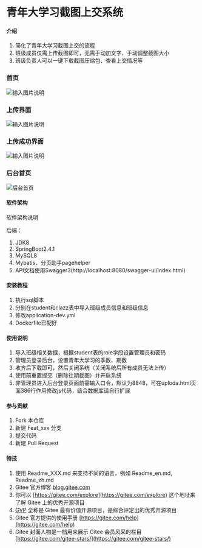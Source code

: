 # 青年大学习截图上交系统

#### 介绍

1. 简化了青年大学习截图上交的流程
2. 班级成员仅需上传截图即可，无需手动加文字、手动调整截图大小
3. 班级负责人可以一键下载截图压缩包、查看上交情况等

### 首页

![输入图片说明](https://images.gitee.com/uploads/images/2021/0919/183928_b92a73e2_5591048.png "屏幕截图.png")

### 上传界面

![输入图片说明](https://images.gitee.com/uploads/images/2021/0713/233411_e65eb708_5591048.png "屏幕截图.png")

### 上传成功界面

![输入图片说明](https://images.gitee.com/uploads/images/2021/0919/184133_3523c180_5591048.png "屏幕截图.png")

### 后台首页

![后台首页](https://images.gitee.com/uploads/images/2021/0429/202107_ad92149d_5591048.png "屏幕截图.png")

#### 软件架构

软件架构说明

后端：

1. JDK8
2. SpringBoot2.4.1
3. MySQL8
4. Mybatis、分页助手pagehelper
5. API文档使用Swagger3(http://localhost:8080/swagger-ui/index.html)

#### 安装教程

1. 执行sql脚本
2. 分别在student和clazz表中导入班级成员信息和班级信息
3. 修改application-dev.yml
4. Dockerfile已配好

#### 使用说明

1. 导入班级相关数据，根据student表的role字段设置管理员和密码
1. 管理员登录后台，设置青年大学习的季数、期数
2. 收齐后下载即可，然后关闭系统（关闭系统后所有成员无法上传）
3. 使用前重置提交（删除往期截图）并开启系统
4. 非管理员进入后台登录页面前需输入口令，默认为8848，可在uploda.html页面386行作用修改js代码，结合数据库请自行扩展

#### 参与贡献

1. Fork 本仓库
2. 新建 Feat_xxx 分支
3. 提交代码
4. 新建 Pull Request

#### 特技

1. 使用 Readme\_XXX.md 来支持不同的语言，例如 Readme\_en.md, Readme\_zh.md
2. Gitee 官方博客 [blog.gitee.com](https://blog.gitee.com)
3. 你可以 [https://gitee.com/explore](https://gitee.com/explore) 这个地址来了解 Gitee 上的优秀开源项目
4. [GVP](https://gitee.com/gvp) 全称是 Gitee 最有价值开源项目，是综合评定出的优秀开源项目
5. Gitee 官方提供的使用手册 [https://gitee.com/help](https://gitee.com/help)
6. Gitee 封面人物是一档用来展示 Gitee 会员风采的栏目 [https://gitee.com/gitee-stars/](https://gitee.com/gitee-stars/)

